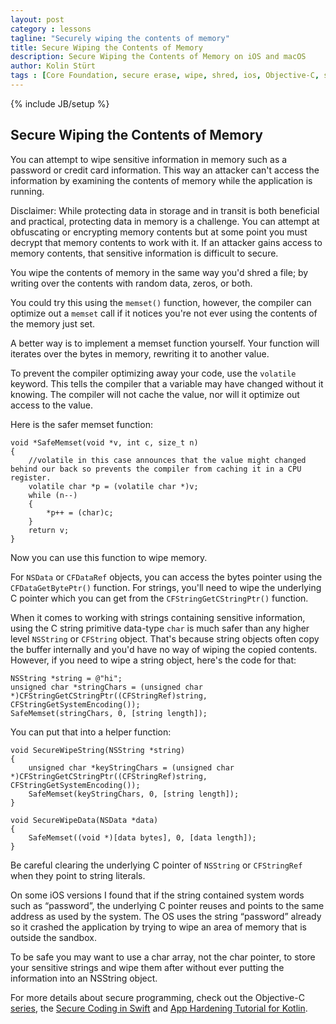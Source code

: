 ```yaml
---
layout: post
category : lessons
tagline: "Securely wiping the contents of memory"
title: Secure Wiping the Contents of Memory
description: Secure Wiping the Contents of Memory on iOS and macOS
author: Kolin Stürt
tags : [Core Foundation, secure erase, wipe, shred, ios, Objective-C, sensitive strings]
---
```

{% include JB/setup %}

## Secure Wiping the Contents of Memory

You can attempt to wipe sensitive information in memory such as a password or credit card information. This way an attacker can't access the information by examining the contents of memory while the application is running.

Disclaimer: While protecting data in storage and in transit is both beneficial and practical, protecting data in memory is a challenge. You can attempt at obfuscating or encrypting memory contents but at some point you must decrypt that memory contents to work with it. If an attacker gains access to memory contents, that sensitive information is difficult to secure.

You wipe the contents of memory in the same way you'd shred a file; by writing over the contents with random data, zeros, or both. 

You could try this using the `memset()` function, however, the compiler can optimize out a `memset` call if it notices you're not ever using the contents of the memory just set. 

A better way is to implement a memset function yourself. Your function will iterates over the bytes in memory, rewriting it to another value. 

To prevent the compiler optimizing away your code, use the `volatile` keyword. This tells the compiler that a variable may have changed without it knowing. The compiler will not cache the value, nor will it optimize out access to the value.

Here is the safer memset function:

	void *SafeMemset(void *v, int c, size_t n)
	{
	    //volatile in this case announces that the value might changed behind our back so prevents the compiler from caching it in a CPU register.
	    volatile char *p = (volatile char *)v;
	    while (n--)
	    {
	        *p++ = (char)c;
	    }
	    return v;
	}

Now you can use this function to wipe memory. 

For `NSData` or `CFDataRef` objects, you can access the bytes pointer using the `CFDataGetBytePtr()` function. For strings, you'll need to wipe the underlying C pointer which you can get from the `CFStringGetCStringPtr()` function. 

When it comes to working with strings containing sensitive information, using the C string primitive data-type `char` is much safer than any higher level `NSString` or `CFString` object. That's because string objects often copy the buffer internally and you'd have no way of wiping the copied contents. However, if you need to wipe a string object, here's the code for that:

	NSString *string = @"hi";
	unsigned char *stringChars = (unsigned char *)CFStringGetCStringPtr((CFStringRef)string, 	CFStringGetSystemEncoding());
	SafeMemset(stringChars, 0, [string length]);
	
	
You can put that into a helper function:

	void SecureWipeString(NSString *string)
	{
	    unsigned char *keyStringChars = (unsigned char *)CFStringGetCStringPtr((CFStringRef)string, CFStringGetSystemEncoding());
	    SafeMemset(keyStringChars, 0, [string length]);
	}
	
	void SecureWipeData(NSData *data)
	{
	    SafeMemset((void *)[data bytes], 0, [data length]);
	}
	
Be careful clearing the underlying C pointer of `NSString` or `CFStringRef` when they point to string literals.

On some iOS versions I found that if the string contained system words such as “password”, the underlying C pointer reuses and points to the same address as used by the system. The OS uses the string “password” already so it crashed the application by trying to wipe an area of memory that is outside the sandbox.

To be safe you may want to use a char array, not the char pointer, to store your sensitive strings and wipe them after without ever putting the information into an NSString object.

For more details about secure programming, check out the Objective-C [series](https://kolinsturt.github.io/lessons/2013/03/04/validation), the [Secure Coding in Swift](http://code.tutsplus.com/tutorials/secure-coding-in-swift-4--cms-29835) and [App Hardening Tutorial for Kotlin](https://www.raywenderlich.com/6294778-app-hardening-tutorial-for-android-with-kotlin).
